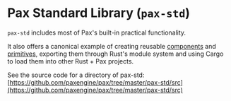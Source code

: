 # Pax Standard Library (`pax-std`)

`pax-std` includes most of Pax's built-in practical functionality.

It also offers a canonical example of creating reusable [components](../key-concepts/components.mdx) and [primitives](../key-concepts/primitives.mdx), exporting them through Rust's module system and using Cargo to load them into other Rust + Pax projects.

See the source code for a directory of pax-std: [https://github.com/paxengine/pax/tree/master/pax-std/src](https://github.com/paxengine/pax/tree/master/pax-std/src)



